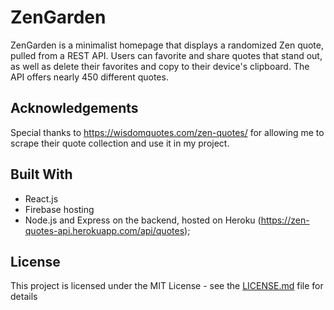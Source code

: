 # ZenGarden

ZenGarden is a minimalist homepage that displays a randomized Zen quote, pulled from a REST API. Users can favorite and share quotes that stand out, as well as delete their favorites and copy to their device's clipboard. The API offers nearly 450 different quotes.

## Acknowledgements

Special thanks to https://wisdomquotes.com/zen-quotes/ for allowing me to scrape their quote collection and use it in my project.

## Built With

* React.js
* Firebase hosting
* Node.js and Express on the backend, hosted on Heroku (https://zen-quotes-api.herokuapp.com/api/quotes);

## License

This project is licensed under the MIT License - see the [LICENSE.md](LICENSE.md) file for details
